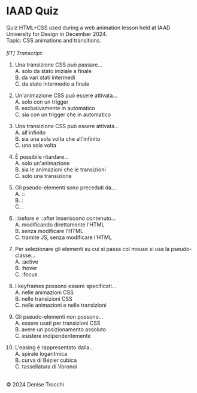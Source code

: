 # IAAD Quiz
Quiz HTML+CSS used during a web animation lesson held at IAAD University for Design in December 2024.
<br>
Topic: CSS animations and transitions.
<br>
<br>
*[IT] Transcript:*
<br>
1. Una transizione CSS può passare...  
   A. solo da stato iniziale a finale  
   B. da vari stati intermedi  
   C. da stato intermedio a finale  

2. Un'animazione CSS può essere attivata...  
   A. solo con un trigger  
   B. esclusivamente in automatico  
   C. sia con un trigger che in automatico  

3. Una transizione CSS può essere attivata...  
   A. all'infinito  
   B. sia una sola volta che all'infinito  
   C. una sola volta  

4. È possibile ritardare...  
   A. solo un'animazione  
   B. sia le animazioni che le transizioni  
   C. solo una transizione  

5. Gli pseudo-elementi sono preceduti da...  
   A. ::  
   B. :  
   C. .  

6. ::before e ::after inseriscono contenuto...  
   A. modificando direttamente l’HTML  
   B. senza modificare l’HTML  
   C. tramite JS, senza modificare l'HTML  

7. Per selezionare gli elementi su cui si passa col mouse si usa la pseudo-classe...  
   A. :active  
   B. :hover  
   C. :focus  

8. I keyframes possono essere specificati...  
   A. nelle animazioni CSS  
   B. nelle transizioni CSS  
   C. nelle animazioni e nelle transizioni  

9. Gli pseudo-elementi non possono...  
   A. essere usati per transizioni CSS  
   B. avere un posizionamento assoluto  
   C. esistere indipendentemente  

10. L'easing è rappresentato dalla...  
    A. spirale logaritmica  
    B. curva di Bézier cubica  
    C. tassellatura di Voronoi  

<br>
© 2024 Denise Trocchi